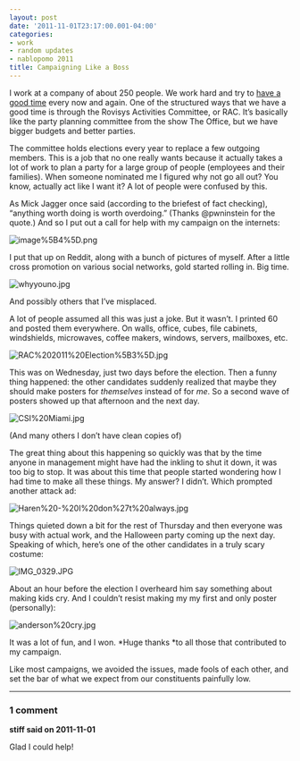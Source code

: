 ```yaml
---
layout: post
date: '2011-11-01T23:17:00.001-04:00'
categories:
- work
- random updates
- nablopomo 2011
title: Campaigning Like a Boss
---
```



I work at a company of about 250 people. We work hard and try to [have a good time](http://www.rovisys.com/about/just_for_fun.aspx) every now and again. One of the structured ways that we have a good time is through the Rovisys Activities Committee, or RAC. It’s basically like the party planning committee from the show The Office, but we have bigger budgets and better parties. 

The committee holds elections every year to replace a few outgoing members. This is a job that no one really wants because it actually takes a lot of work to plan a party for a large group of people (employees and their families). When someone nominated me I figured why not go all out? You know, actually act like I want it? A lot of people were confused by this.

As Mick Jagger once said (according to the briefest of fact checking), “anything worth doing is worth overdoing.” (Thanks @pwninstein for the quote.) And so I put out a call for help with my campaign on the internets:

![image%5B4%5D.png](image%5B4%5D.png)</a>

I put that up on Reddit, along with a bunch of pictures of myself. After a little cross promotion on various social networks, gold started rolling in. Big time.  

![whyyouno.jpg](whyyouno.jpg)    

And possibly others that I’ve misplaced. 

A lot of people assumed all this was just a joke. But it wasn’t. I printed 60 and posted them everywhere. On walls, office, cubes, file cabinets, windshields, microwaves, coffee makers, windows, servers, mailboxes, etc.

![RAC%202011%20Election%5B3%5D.jpg](RAC%202011%20Election%5B3%5D.jpg)</a>

This was on Wednesday, just two days before the election. Then a funny thing happened: the other candidates suddenly realized that maybe they should make posters for *themselves* instead of for *me*. So a second wave of posters showed up that afternoon and the next day.  

![CSI%20Miami.jpg](CSI%20Miami.jpg)  

(And many others I don’t have clean copies of)

The great thing about this happening so quickly was that by the time anyone in management might have had the inkling to shut it down, it was too big to stop. It was about this time that people started wondering how I had time to make all these things. My answer? I didn’t. Which prompted another attack ad:  

![Haren%20-%20I%20don%27t%20always.jpg](Haren%20-%20I%20don%27t%20always.jpg)

Things quieted down a bit for the rest of Thursday and then everyone was busy with actual work, and the Halloween party coming up the next day. Speaking of which, here’s one of the other candidates in a truly scary costume:  

![IMG_0329.JPG](IMG_0329.JPG)    

About an hour before the election I overheard him say something about making kids cry. And I couldn’t resist making my my first and only poster (personally):  

![anderson%20cry.jpg](anderson%20cry.jpg)

It was a lot of fun, and I won. *Huge thanks *to all those that contributed to my campaign. 

Like most campaigns, we avoided the issues, made fools of each other, and set the bar of what we expect from our constituents painfully low.

---

### 1 comment

**stiff said on 2011-11-01**

Glad I could help!

